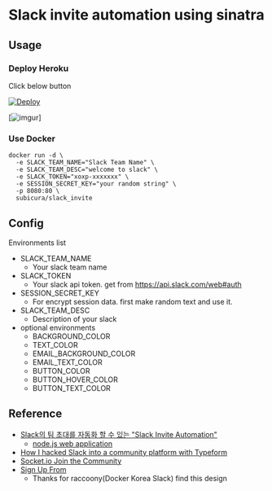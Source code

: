 # Slack invite automation using sinatra

## Usage

### Deploy Heroku

Click below button

[![Deploy](https://www.herokucdn.com/deploy/button.png)](https://heroku.com/deploy)


[![imgur](http://i.imgur.com/7u7o0PT.png)]



### Use Docker

```
docker run -d \
  -e SLACK_TEAM_NAME="Slack Team Name" \
  -e SLACK_TEAM_DESC="welcome to slack" \
  -e SLACK_TOKEN="xoxp-xxxxxxx" \
  -e SESSION_SECRET_KEY="your random string" \
  -p 8080:80 \
  subicura/slack_invite
```

## Config

Environments list

* SLACK_TEAM_NAME
  * Your slack team name
* SLACK_TOKEN
  * Your slack api token. get from https://api.slack.com/web#auth
* SESSION_SECRET_KEY
  * For encrypt session data. first make random text and use it.
* SLACK_TEAM_DESC
  * Description of your slack
* optional environments
  * BACKGROUND_COLOR
  * TEXT_COLOR
  * EMAIL_BACKGROUND_COLOR
  * EMAIL_TEXT_COLOR
  * BUTTON_COLOR
  * BUTTON_HOVER_COLOR
  * BUTTON_TEXT_COLOR

## Reference

* [Slack의 팀 초대를 자동화 할 수 있는 "Slack Invite Automation"](http://blog.outsider.ne.kr/1117)
  * [node.js web application](https://github.com/outsideris/slack-invite-automation)
* [How I hacked Slack into a community platform with Typeform](https://levels.io/slack-typeform-auto-invite-sign-ups/)
* [Socket.io Join the Community](http://socket.io/slack/)
* [Sign Up From](http://codepen.io/erikapdx/pen/BnfjH)
  * Thanks for raccoony(Docker Korea Slack) find this design
